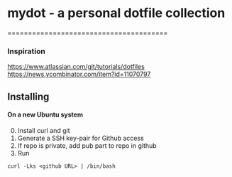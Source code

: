 # mydot - a personal dotfile collection

=======================================

### Inspiration

https://www.atlassian.com/git/tutorials/dotfiles
https://news.ycombinator.com/item?id=11070797

## Installing

#### On a new Ubuntu system

0. Install curl and git
1. Generate a SSH key-pair for Github access
2. If repo is private, add pub part to repo in github
3. Run

```
curl -Lks <github URL> | /bin/bash
```

